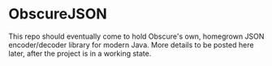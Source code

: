 # ObscureJSON

This repo should eventually come to hold Obscure's own, homegrown JSON encoder/decoder library for modern Java. More details to be posted here later, after the project is in a working state.